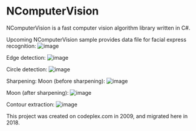 # NComputerVision

NComputerVision is a fast computer vision algorithm library written in C#.

Upcoming NComputerVision sample provides data file for facial express recognition:
![image](https://github.com/foamliu/NComputerVision/raw/master/images/facial_express_recognition.jpg)

Edge detection:
![image](https://github.com/foamliu/NComputerVision/raw/master/images/edge_detection.jpg)

Circle detection:
![image](https://github.com/foamliu/NComputerVision/raw/master/images/circle_detection.jpg)

Sharpening:
Moon (before sharpening):
![image](https://github.com/foamliu/NComputerVision/raw/master/images/before_sharpening.jpg)

Moon (after sharpening):
![image](https://github.com/foamliu/NComputerVision/raw/master/images/after_sharpening.jpg)

Contour extraction:
![image](https://github.com/foamliu/NComputerVision/raw/master/images/contour_extraction.jpg)


This project was created on codeplex.com in 2009, and migrated here in 2018.
